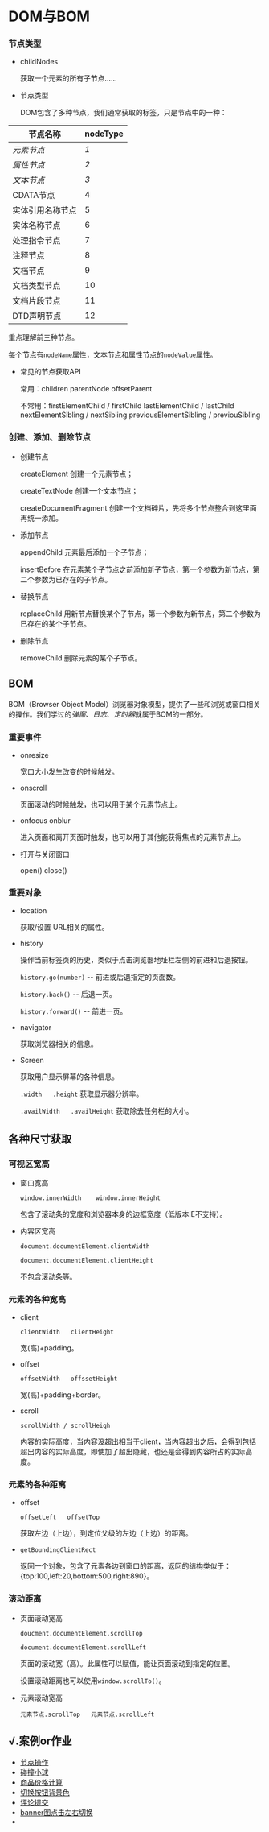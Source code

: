 # DOM与BOM

### 节点类型

- childNodes

  获取一个元素的所有子节点……

- 节点类型

  DOM包含了多种节点，我们通常获取的标签，只是节点中的一种：

| 节点名称         | nodeType |
| ---------------- | -------- |
| *元素节点*       | *1*      |
| *属性节点*       | *2*      |
| *文本节点*       | *3*      |
| CDATA节点        | 4        |
| 实体引用名称节点 | 5        |
| 实体名称节点     | 6        |
| 处理指令节点     | 7        |
| 注释节点         | 8        |
| 文档节点         | 9        |
| 文档类型节点     | 10       |
| 文档片段节点     | 11       |
| DTD声明节点      | 12       |

重点理解前三种节点。

每个节点有`nodeName`属性，文本节点和属性节点的`nodeValue`属性。

- 常见的节点获取API

  常用：children  parentNode  offsetParent

  不常用：firstElementChild / firstChild     lastElementChild / lastChild   nextElementSibling / nextSibling    previousElementSibling / previouSibling

### 创建、添加、删除节点

- 创建节点

  createElement   创建一个元素节点；

  createTextNode   创建一个文本节点；

  createDocumentFragment  创建一个文档碎片，先将多个节点整合到这里面再统一添加。

- 添加节点

  appendChild   元素最后添加一个子节点；

  insertBefore   在元素某个子节点之前添加新子节点，第一个参数为新节点，第二个参数为已存在的子节点。

- 替换节点

  replaceChild  用新节点替换某个子节点，第一个参数为新节点，第二个参数为已存在的某个子节点。

- 删除节点

  removeChild  删除元素的某个子节点。

## BOM

BOM（Browser Object Model）浏览器对象模型，提供了一些和浏览或窗口相关的操作。我们学过的*弹窗*、*日志*、*定时器*就属于BOM的一部分。

### 重要事件

- onresize

  宽口大小发生改变的时候触发。

- onscroll

  页面滚动的时候触发，也可以用于某个元素节点上。

- onfocus onblur

  进入页面和离开页面时触发，也可以用于其他能获得焦点的元素节点上。

- 打开与关闭窗口

  open()   close()

### 重要对象

- location

  获取/设置 URL相关的属性。

- history

  操作当前标签页的历史，类似于点击浏览器地址栏左侧的前进和后退按钮。

  `history.go(number)` -- 前进或后退指定的页面数。

  `history.back()` -- 后退一页。

  `history.forward()` -- 前进一页。

- navigator

  获取浏览器相关的信息。

- Screen

  获取用户显示屏幕的各种信息。

  `.width   .height`  获取显示器分辨率。

  `.availWidth   .availHeight` 获取除去任务栏的大小。

## 各种尺寸获取

### 可视区宽高

- 窗口宽高

  `window.innerWidth    window.innerHeight`

  包含了滚动条的宽度和浏览器本身的边框宽度（低版本IE不支持）。

- 内容区宽高

  `document.documentElement.clientWidth`

  `document.documentElement.clientHeight`

  不包含滚动条等。

### 元素的各种宽高

- client

  `clientWidth   clientHeight `

  宽(高)+padding。

- offset

  `offsetWidth   offssetHeight`

  宽(高)+padding+border。

- scroll

  `scrollWidth / scrollHeigh`

  内容的实际高度，当内容没超出相当于client，当内容超出之后，会得到包括超出内容的实际高度，即使加了超出隐藏，也还是会得到内容所占的实际高度。

### 元素的各种距离

- offset

  `offsetLeft   offsetTop`

  获取左边（上边），到定位父级的左边（上边）的距离。

- `getBoundingClientRect`

  返回一个对象，包含了元素各边到窗口的距离，返回的结构类似于：{top:100,left:20,bottom:500,right:890}。

### 滚动距离

- 页面滚动宽高

  `doucment.documentElement.scrollTop`

  `document.documentElement.scrollLeft`

  页面的滚动宽（高）。此属性可以赋值，能让页面滚动到指定的位置。

  设置滚动距离也可以使用`window.scrollTo()`。

- 元素滚动宽高

  `元素节点.scrollTop   元素节点.scrollLeft`

## √.案例or作业

- [节点操作](http://static.zzhitong.com/lesson-files/javascript/code/14-1.html)
- [碰撞小球](http://static.zzhitong.com/lesson-files/javascript/code/15-1.html)
- [商品价格计算](http://static.zzhitong.com/lesson-files/javascript/code/4-1.html)
- [切换按钮背景色](http://static.zzhitong.com/lesson-files/javascript/code/4-2.html)
- [评论提交](http://static.zzhitong.com/lesson-files/javascript/code/4-3.html)
- [banner图点击左右切换](http://static.zzhitong.com/lesson-files/javascript/code/5-1.html)
- 